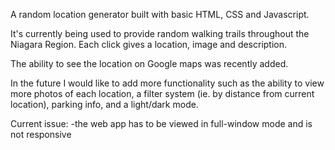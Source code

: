 A random location generator built with basic HTML, CSS and Javascript. 

It's currently being used to provide random walking trails throughout the Niagara Region. Each click gives a location, image and description. 

The ability to see the location on Google maps was recently added. 

In the future I would like to add more functionality such as the ability to view more photos of each location, a filter system (ie. by distance from current location), parking info, and a light/dark mode.

Current issue:
    -the web app has to be viewed in full-window mode and is not responsive
